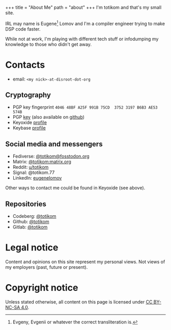 +++
title = "About Me"
path = "about"
+++
I'm totikom and that's my small site.

IRL may name is Eugene[^1] Lomov and I'm a compiler engineer trying to make DSP code faster.

While not at work, I'm playing with different tech stuff or infodumping my knowledge to those who didn't get away.

[^1]: Evgeny, Evgenii or whatever the correct transliteration is.

# Contacts
- email: `<my nick>-at-disroot-dot-org`

## Cryptography
- PGP key fingerprint `4046 48BF A25F 991B 75CD  3752 3197 B6B3 AE53 574B`
- PGP [key](/key.asc) (also available on [github](https://github.com/totikom.gpg))
- Keyoxide [profile](https://keyoxide.org/aspe:keyoxide.org:N2JI63C76RTIUDK54WA7COKDLU)
- Keybase [profile](https://keybase.io/totikom)

## Social media and messengers
- Fediverse: [@totikom@fosstodon.org](https://fosstodon.org/@totikom)
- Matrix: [@totikom:matrix.org](https://matrix.to/#/@totikom:matrix.org)
- Reddit: [u/totikom](https://www.reddit.com/user/totikom/)
- Signal: @totikom.77
- LinkedIn: [eugenelomov](https://www.linkedin.com/in/eugenelomov/)

Other ways to contact me could be found in Keyoxide (see above).

## Repositories
- Codeberg: [@totikom](https://codeberg.org/totikom)
- Github: [@totikom](https://github.com/totikom)
- Gitlab: [@totikom](https://gitlab.com/totikom)

# Legal notice
Content and opinions on this site represent my personal views.
Not views of my employers (past, future or present).

# Copyright notice
Unless stated otherwise, all content on this page is licensed under [CC BY-NC-SA 4.0](https://creativecommons.org/licenses/by-nc-sa/4.0/).
